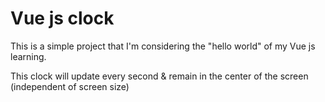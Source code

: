 # Vue js clock

This is a simple project that I'm considering the "hello world" of my Vue js learning.

This clock will update every second & remain in the center of the screen (independent of screen size)
